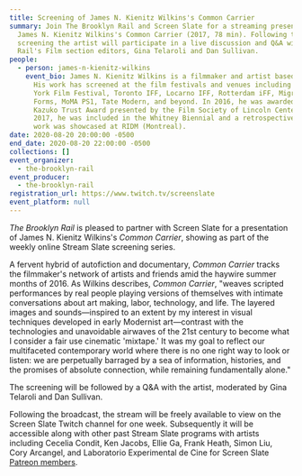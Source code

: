 ```yaml
---
title: Screening of James N. Kienitz Wilkins's Common Carrier
summary: Join The Brooklyn Rail and Screen Slate for a streaming presentation of
  James N. Kienitz Wilkins's Common Carrier (2017, 78 min). Following the
  screening the artist will participate in a live discussion and Q&A with The
  Rail's Film section editors, Gina Telaroli and Dan Sullivan.
people:
  - person: james-n-kienitz-wilkins
    event_bio: James N. Kienitz Wilkins is a filmmaker and artist based in Brooklyn.
      His work has screened at the film festivals and venues including the New
      York Film Festival, Toronto IFF, Locarno IFF, Rotterdam iFF, Migrating
      Forms, MoMA PS1, Tate Modern, and beyond. In 2016, he was awarded the
      Kazuko Trust Award presented by the Film Society of Lincoln Center. In
      2017, he was included in the Whitney Biennial and a retrospective of his
      work was showcased at RIDM (Montreal).
date: 2020-08-20 20:00:00 -0500
end_date: 2020-08-20 22:00:00 -0500
collections: []
event_organizer:
  - the-brooklyn-rail
event_producer:
  - the-brooklyn-rail
registration_url: https://www.twitch.tv/screenslate
event_platform: null
---
```

*The Brooklyn Rail* is pleased to partner with Screen Slate for a presentation of James N. Kienitz Wilkins's *Common Carrier*, showing as part of the weekly online Stream Slate screening series.

A fervent hybrid of autofiction and documentary, *Common Carrier* tracks the filmmaker's network of artists and friends amid the haywire summer months of 2016. As Wilkins describes, *Common Carrier*, "weaves scripted performances by real people playing versions of themselves with intimate conversations about art making, labor, technology, and life. The layered images and sounds—inspired to an extent by my interest in visual techniques developed in early Modernist art—contrast with the technologies and unavoidable airwaves of the 21st century to become what I consider a fair use cinematic 'mixtape.' It was my goal to reflect our multifaceted contemporary world where there is no one right way to look or listen: we are perpetually barraged by a sea of information, histories, and the promises of absolute connection, while remaining fundamentally alone."

The screening will be followed by a Q&A with the artist, moderated by Gina Telaroli and Dan Sullivan.

Following the broadcast, the stream will be freely available to view on the Screen Slate Twitch channel for one week. Subsequently it will be accessible along with other past Stream Slate programs with artists including Cecelia Condit, Ken Jacobs, Ellie Ga, Frank Heath, Simon Liu, Cory Arcangel, and Laboratorio Experimental de Cine for Screen Slate [Patreon members](https://www.patreon.com/screenslate).
